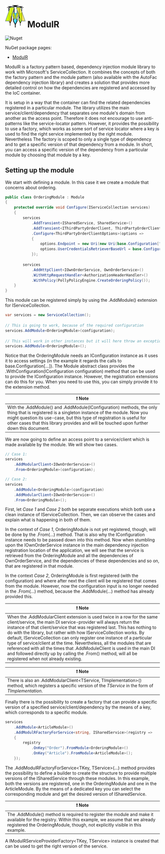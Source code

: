 # <img src=".\docs\ModulR-logo.png" width="13%" height="13%"> ModulR

![Nuget](https://img.shields.io/nuget/v/ModulR?color=green&style=plastic)

NuGet package pages:
- [ModulR](https://www.nuget.org/packages/ModulR/)

ModulR is a factory pattern based, dependency injection module library to work with Microsoft's ServiceCollection. It combines the concepts of both the factory pattern and the module pattern (also available with the AutoFac dependency injection library) and creates a solution that provides more detailed control on how the dependencies are registered and accessed by the IoC container. 

It is setup in a way that the container can find the related dependencies registered in a particular module. The library utilizes the main service/client/dependency that separates one module's domain from another as the access point. Therefore it does not encourage to use anti-patterns like the service-locator pattern. However, it provides the possibility to use a factory, which works as some sort of service locator where a key is used to find the right service implemented by the right module. Nevertheless The factory is scoped to only a single type of dependency and to get a specific version of that dependency from a module. In short, you can access a specific version of the dependency from a particular module by choosing that module by a key.



## Setting up the module

We start with defining a module. In this case it we create a module that concerns about ordering.

```c#
public class OrderingModule : Module
{
    protected override void Configure(IServiceCollection services)
    {
        services
            .AddTransient<ISharedService, SharedService>()
            .AddTransient<IThirdPartyOrderClient, ThirdPartyOrderClient>()
            .Configure<ThirdPartyOrderClientOptions>(options =>
            {
                options.Endpoint = new Uri(new Uri(base.Configuration["ThirdParty:BaseEndpoint"]), "/order/");
                options.UserCredentialsRetrieverBaseUrl = base.Configuration["ThirdParty:KeyVaultBaseAddress"];
            });
        
        services
            .AddHttpClient<IOwnOrderService, OwnOrderService>()
            .WithHttpRequestHandler<AuthorizationHeaderHandler>()
            .WithPolicy(PollyPolicyEngine.CreateOrderingPolicy());
    }
}
```

This module can be registered simply by using the .AddModule<TModule>() extension for IServiceCollection.

```c#
var services = new ServiceCollection();

// This is going to work, because of the required configuration
services.AddModule<OrderingModule>(configuration);

// This will work in other instances but it will here throw an exception eventually, because the OrderingModule needs the configuration
services.AddModule<OrderingModule>();
```

Notice that the OrderingModule needs an IConfiguration instance as it uses it to access settings (in the example it regards the calls to base.Configuration[...]). The Module abstract class provides the .WithConfiguration(IConfiguration configuration) method that can be used to provide the IConfiguration instance. However, the registration extensions can do this for you. When you need to use this, you can simply provide it to the extension method.

| :exclamation: **Note**                                       |
| ------------------------------------------------------------ |
| With the .AddModule<TModule>() and .AddModule<TModule>(IConfiguration) methods, the only thing that is registered is a singleton instance of the module. Now you might question its use-case, but this type of registration is useful for other cases that this library provides and will be touched upon further down this document. |

We are now going to define an access point to a service/client which is made available by the module. We will show two cases.

```c#
// Case 1:
services
    .AddModularClient<IOwnOrderService>()
    .From<OrderingModule>(configuration);
```

```c#
// Case 2:
services
    .AddModule<OrderingModule>(configuration)
    .AddModularClient<IOwnOrderService>()
    .From<OrderingModule>();
```

First, let *Case 1* and *Case 2* both be separate executions which both use a clean instance of IServiceCollection. Then, we can observe the cases and explain what is happening in both of them.

In the context of *Case 1*, OrderingModule is not yet registered, though, will be done by the .From<TModule>(...) method. That is also why the IConfiguration instance needs to be passed down into this method. Now when stumbling upon the IOwnOrderService instance in the main dependency injection registration location of the application, we will see that the service is retrieved from the OrderingModule and all the dependencies of OwnOrderService, and the dependencies of these dependencies and so on, that are registered in that module. 

In the context *Case 2*, OrderingModule is first registered (with the configuration) and where after next the client will be registered that comes from the module. However, now the configuration input is no longer needed in the .From<TModule>(...) method, because the .AddModule<TModule>(...) method has already provided this.

| :exclamation: **Note**                                       |
| ------------------------------------------------------------ |
| When the .AddModularClient extension is used twice in a row for the same client/service, the main DI service-provider will always return the instance of that client/service that was registered last. This has nothing to do with the library, but rather with how IServiceCollection works. By default, IServiceCollection can only register one instance of a particular type of service/client at the time. Nevertheless, all the modules that are referenced with all the times that .AddModuleClient is used in the main DI and followed directly up by calling the .From<TModule>() method, will all be registered when not already existing. |

| :exclamation: **Note**                                       |
| ------------------------------------------------------------ |
| There is also an .AddModularClient<TService, TImplementation>() method, which registers a specific version of the *TService* in the form of *TImplementation*. |

Finally there is the possibility to create a factory that can provide a specific version of a specified service/client/dependency by the means of a key, which corresponds to a specific module.

```c#
services
    .AddModule<ArticleModule>()
    .AddModulRFactoryForService<string, ISharedService>(registry =>
    {
        registry
            .OnKey("Order").FromModule<OrderingModule>()
            .OnKey("Article").FromModule<ArticleModule>();
    });
```

The .AddModulRFactoryForService<TKey, TService>(...) method provides the possibility to define a builder to create the structure to provide multiple versions of the ISharedService through these modules. In this example, both the versions are registered, one in the OrderingModule and one in the ArticleModule. By the means of a dedicated key you can select the corresponding module and get the desired version of ISharedService.

| :exclamation: **Note**                                       |
| ------------------------------------------------------------ |
| The .AddModule<ArticleModule>() method is required to register the module and make it available for the registry. Within this example, we assume that we already registered the OrderingModule, though, not explicitly visible in this example. |

A IModulRServiceProviderFactory<TKey, TService> instance is created that can be used to get the right version of the service.

